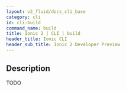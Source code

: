 ```yaml
---
layout: v2_fluid/docs_cli_base
category: cli
id: cli-build
command_name: build
title: Ionic 2 | CLI | build
header_title: Ionic CLI
header_sub_title: Ionic 2 Developer Preview
---
```


## Description

TODO